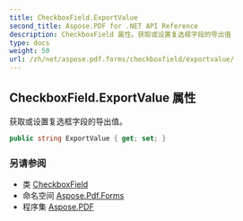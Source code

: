 ```yaml
---
title: CheckboxField.ExportValue
second_title: Aspose.PDF for .NET API Reference
description: CheckboxField 属性。获取或设置复选框字段的导出值
type: docs
weight: 50
url: /zh/net/aspose.pdf.forms/checkboxfield/exportvalue/
---
```

## CheckboxField.ExportValue 属性

获取或设置复选框字段的导出值。

```csharp
public string ExportValue { get; set; }
```

### 另请参阅

* 类 [CheckboxField](../)
* 命名空间 [Aspose.Pdf.Forms](../../../aspose.pdf.forms/)
* 程序集 [Aspose.PDF](../../../)